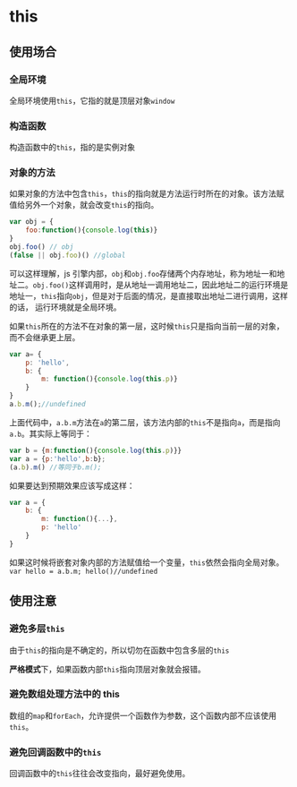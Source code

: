 # this

## 使用场合

### 全局环境
全局环境使用`this`，它指的就是顶层对象`window`
### 构造函数
构造函数中的`this`，指的是实例对象
### 对象的方法
如果对象的方法中包含`this`，`this`的指向就是方法运行时所在的对象。该方法赋值给另外一个对象，就会改变`this`的指向。
```js
var obj = {
    foo:function(){console.log(this)}
}
obj.foo() // obj
(false || obj.foo)() //global
```
可以这样理解，js 引擎内部，`obj`和`obj.foo`存储两个内存地址，称为地址一和地址二。`obj.foo()`这样调用时，是从地址一调用地址二，因此地址二的运行环境是地址一，`this`指向`obj`，但是对于后面的情况，是直接取出地址二进行调用，这样的话， 运行环境就是全局环境。

如果`this`所在的方法不在对象的第一层，这时候`this`只是指向当前一层的对象，而不会继承更上层。
```js
var a= {
    p: 'hello',
    b: {
        m: function(){console.log(this.p)}
    }
}
a.b.m();//undefined
```
上面代码中，`a.b.m`方法在`a`的第二层，该方法内部的`this`不是指向`a`，而是指向`a.b`。其实际上等同于：
```js
var b = {m:function(){console.log(this.p)}}
var a = {p:'hello',b:b};
(a.b).m() //等同于b.m();
```
如果要达到预期效果应该写成这样：
```js
var a = {
    b: {
        m: function(){...},
        p: 'hello'
    }
}
```
如果这时候将嵌套对象内部的方法赋值给一个变量，`this`依然会指向全局对象。`var hello = a.b.m; hello()//undefined`

## 使用注意

### 避免多层`this`

由于`this`的指向是不确定的，所以切勿在函数中包含多层的`this`

**严格模式**下，如果函数内部`this`指向顶层对象就会报错。

### 避免数组处理方法中的 this

数组的`map`和`forEach`，允许提供一个函数作为参数，这个函数内部不应该使用`this`。

### 避免回调函数中的`this`

回调函数中的`this`往往会改变指向，最好避免使用。

